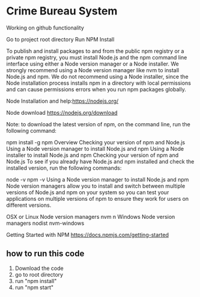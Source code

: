 # Crime Bureau System
Working on github functionality

Go to project root directory
Run NPM Install

To publish and install packages to and from the public npm registry or a private npm registry, you must install Node.js and the npm command line interface using either a Node version manager or a Node installer. We strongly recommend using a Node version manager like nvm to install Node.js and npm. We do not recommend using a Node installer, since the Node installation process installs npm in a directory with local permissions and can cause permissions errors when you run npm packages globally.

Node Installation and help:https://nodejs.org/

Node download https://nodejs.org/download

Note: to download the latest version of npm, on the command line, run the following command:

npm install -g npm
Overview
Checking your version of npm and Node.js
Using a Node version manager to install Node.js and npm
Using a Node installer to install Node.js and npm
Checking your version of npm and Node.js
To see if you already have Node.js and npm installed and check the installed version, run the following commands:

node -v
npm -v
Using a Node version manager to install Node.js and npm
Node version managers allow you to install and switch between multiple versions of Node.js and npm on your system so you can test your applications on multiple versions of npm to ensure they work for users on different versions.

OSX or Linux Node version managers
nvm
n
Windows Node version managers
nodist
nvm-windows

Getting Started with NPM 
https://docs.npmjs.com/getting-started


## how to run this code
1. Download the code
2. go to root directory
3. run "npm install"
4. run "npm start"
